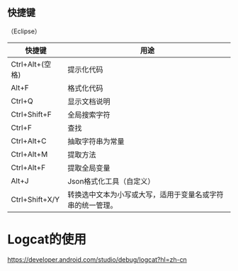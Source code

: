 ## 快捷键

（Eclipse）

| 快捷键          | 用途                                                       |
| --------------- | ---------------------------------------------------------- |
| Ctrl+Alt+(空格) | 提示化代码                                                 |
| Alt+F           | 格式化代码                                                 |
| Ctrl+Q          | 显示文档说明                                               |
| Ctrl+Shift+F    | 全局搜索字符                                               |
| Ctrl+F          | 查找                                                       |
| Ctrl+Alt+C      | 抽取字符串为常量                                           |
| Ctrl+Alt+M      | 提取方法                                                   |
| Ctrl+Alt+F      | 提取全局变量                                               |
| Alt+J           | Json格式化工具（自定义）                                   |
| Ctrl+Shift+X/Y  | 转换选中文本为小写或大写，适用于变量名或字符串的统一管理。 |



# Logcat的使用

https://developer.android.com/studio/debug/logcat?hl=zh-cn